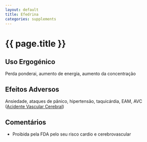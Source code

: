 ```yaml
---
layout: default
title: Efedrina
categories: supplements
---
```


# {{ page.title }}

## Uso Ergogénico

Perda ponderai, aumento de energia, aumento da concentração

## Efeitos Adversos

Ansiedade, ataques de pânico, hipertensão, taquicárdia, EAM, AVC ([Acidente Vascular Cerebral](//acidentevascularcerebral.com/))

## Comentários

* Proibida pela FDA pelo seu risco cardio e cerebrovascular
